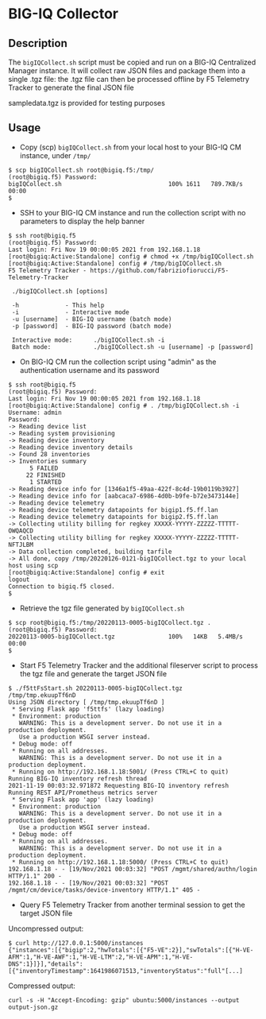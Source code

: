 # BIG-IQ Collector

## Description

The `bigIQCollect.sh` script must be copied and run on a BIG-IQ Centralized Manager instance. It will collect raw JSON files and package them into a single .tgz file:
the .tgz file can then be processed offline by F5 Telemetry Tracker to generate the final JSON file

sampledata.tgz is provided for testing purposes

## Usage

- Copy (scp) `bigIQCollect.sh` from your local host to your BIG-IQ CM instance, under `/tmp/`

```
$ scp bigIQCollect.sh root@bigiq.f5:/tmp/
(root@bigiq.f5) Password: 
bigIQCollect.sh                              100% 1611   789.7KB/s   00:00    
$ 
```

- SSH to your BIG-IQ CM instance and run the collection script with no parameters to display the help banner

```
$ ssh root@bigiq.f5   
(root@bigiq.f5) Password: 
Last login: Fri Nov 19 00:00:05 2021 from 192.168.1.18
[root@bigiq:Active:Standalone] config # chmod +x /tmp/bigIQCollect.sh 
[root@bigiq:Active:Standalone] config # /tmp/bigIQCollect.sh 
F5 Telemetry Tracker - https://github.com/fabriziofiorucci/F5-Telemetry-Tracker

 ./bigIQCollect.sh [options]

 -h             - This help
 -i             - Interactive mode
 -u [username]  - BIG-IQ username (batch mode)
 -p [password]  - BIG-IQ password (batch mode)

 Interactive mode:      ./bigIQCollect.sh -i
 Batch mode:            ./bigIQCollect.sh -u [username] -p [password]
```

- On BIG-IQ CM run the collection script using "admin" as the authentication username and its password

```
$ ssh root@bigiq.f5
(root@bigiq.f5) Password: 
Last login: Fri Nov 19 00:00:05 2021 from 192.168.1.18
[root@bigiq:Active:Standalone] config # . /tmp/bigIQCollect.sh -i
Username: admin
Password: 
-> Reading device list
-> Reading system provisioning
-> Reading device inventory
-> Reading device inventory details
-> Found 28 inventories
-> Inventories summary
      5 FAILED
     22 FINISHED
      1 STARTED
-> Reading device info for [1346a1f5-49aa-422f-8c4d-19b0119b3927]
-> Reading device info for [aabcaca7-6986-4d0b-b9fe-b72e3473144e]
-> Reading device telemetry
-> Reading device telemetry datapoints for bigip1.f5.ff.lan
-> Reading device telemetry datapoints for bigip2.f5.ff.lan
-> Collecting utility billing for regkey XXXXX-YYYYY-ZZZZZ-TTTTT-OWQAQCD
-> Collecting utility billing for regkey XXXXX-YYYYY-ZZZZZ-TTTTT-NFTJLBM
-> Data collection completed, building tarfile
-> All done, copy /tmp/20220126-0121-bigIQCollect.tgz to your local host using scp
[root@bigiq:Active:Standalone] config # exit
logout
Connection to bigiq.f5 closed.
$ 
```

- Retrieve the tgz file generated by `bigIQCollect.sh`

```
$ scp root@bigiq.f5:/tmp/20220113-0005-bigIQCollect.tgz .
(root@bigiq.f5) Password: 
20220113-0005-bigIQCollect.tgz               100%   14KB   5.4MB/s   00:00    
$ 
```

- Start F5 Telemetry Tracker and the additional fileserver script to process the tgz file and generate the target JSON file

```
$ ./f5ttFsStart.sh 20220113-0005-bigIQCollect.tgz
/tmp/tmp.ekuupTf6nD
Using JSON directory [ /tmp/tmp.ekuupTf6nD ]
 * Serving Flask app 'f5ttfs' (lazy loading)
 * Environment: production
   WARNING: This is a development server. Do not use it in a production deployment.
   Use a production WSGI server instead.
 * Debug mode: off
 * Running on all addresses.
   WARNING: This is a development server. Do not use it in a production deployment.
 * Running on http://192.168.1.18:5001/ (Press CTRL+C to quit)
Running BIG-IQ inventory refresh thread
2021-11-19 00:03:32.971872 Requesting BIG-IQ inventory refresh
Running REST API/Prometheus metrics server
 * Serving Flask app 'app' (lazy loading)
 * Environment: production
   WARNING: This is a development server. Do not use it in a production deployment.
   Use a production WSGI server instead.
 * Debug mode: off
 * Running on all addresses.
   WARNING: This is a development server. Do not use it in a production deployment.
 * Running on http://192.168.1.18:5000/ (Press CTRL+C to quit)
192.168.1.18 - - [19/Nov/2021 00:03:32] "POST /mgmt/shared/authn/login HTTP/1.1" 200 -
192.168.1.18 - - [19/Nov/2021 00:03:32] "POST /mgmt/cm/device/tasks/device-inventory HTTP/1.1" 405 -
```

- Query F5 Telemetry Tracker from another terminal session to get the target JSON file

Uncompressed output:

```
$ curl http://127.0.0.1:5000/instances
{"instances":[{"bigip":2,"hwTotals":[{"F5-VE":2}],"swTotals":[{"H-VE-AFM":1,"H-VE-AWF":1,"H-VE-LTM":2,"H-VE-APM":1,"H-VE-DNS":1}]}],"details":[{"inventoryTimestamp":1641986071513,"inventoryStatus":"full"[...]
```

Compressed output:

```
curl -s -H "Accept-Encoding: gzip" ubuntu:5000/instances --output output-json.gz
```
